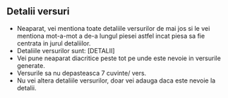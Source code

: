 ## Detalii versuri
- Neaparat, vei mentiona toate detaliile versurilor de mai jos si le vei mentiona mot-a-mot a de-a lungul piesei astfel incat piesa sa fie centrata in jurul detaliilor.
-  Detaliile versurilor sunt: [DETALII]
- Vei pune neaparat diacritice peste tot pe unde este nevoie in versurile generate.
- ⁠Versurile sa nu depasteasca 7 cuvinte/ vers.
- Nu vei altera detaliile versurilor, doar vei adauga daca este nevoie la detalii.